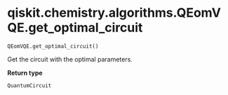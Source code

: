 # qiskit.chemistry.algorithms.QEomVQE.get\_optimal\_circuit

`QEomVQE.get_optimal_circuit()`

Get the circuit with the optimal parameters.

**Return type**

`QuantumCircuit`
